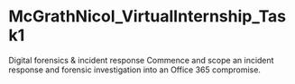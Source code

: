 # McGrathNicol_VirtualInternship_Task1
Digital forensics &amp; incident response Commence and scope an incident response and forensic investigation into an Office 365 compromise.

